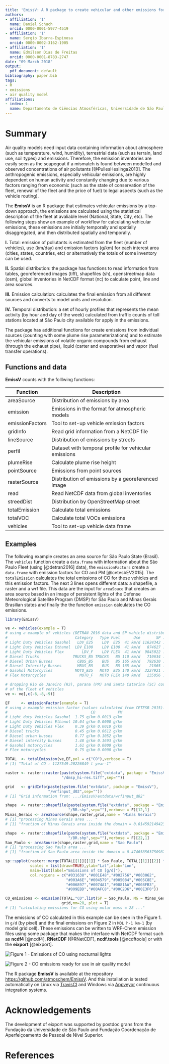 ```yaml
---
title: 'EmissV: A R package to create vehicular and other emissions for air quality models'
authors:
- affiliation: '1'
  name: Daniel Schuch
  orcid: 0000-0001-5977-4519
- affiliation: '1'
  name: Sergio Ibarra-Espinosa
  orcid: 0000-0002-3162-1905
- affiliation: '1'
  name: Edmilson Dias de Freitas
  orcid: 0000-0001-8783-2747
date: "09 March 2018"
output:
  pdf_document: default
bibliography: paper.bib
tags:
- R
- emissions
- air quality model
affiliations:
- index: 1
  name: Departamento de Ciências Atmosféricas, Universidade de São Paulo, Brasil
---
```


# Summary

Air quality models need input data containing information about atmosphere (such as temperature, wind, humidity), terrestrial data (such as terrain, land use, soil types) and emissions. Therefore, the emission inventories are easily seen as the scapegoat if a mismatch is found between modelled and observed concentrations of air pollutants [@PullesHeslinga2010]. The anthropogenic emissions, especially vehicular emissions, are highly dependent on human activity and constantly changing due to various factors ranging from economic (such as the state of conservation of the fleet, renewal of the fleet and the price of fuel) to legal aspects (such as the vehicle routing).

The **EmissV** is an R package that estimates vehicular emissions by a top-down approach, the emissions are calculated using the statistical description of the fleet at avaliable level (National, State, City, etc). The following steps show an example of workflow for calculating vehicular emissions, these emissions are initially temporally and spatially disaggregated, and then distributed spatially and temporally.

**I.** Total: emission of pollutants is estimated from the fleet (number of vehicles), use (km/day) and emission factors (g/km) for each interest area (cities, states, countries, etc) or alternatively the totals of some inventory can be used.

**II.** Spatial distribution: the package has functions to read information from tables, georeferenced images (tiff), shapefiles (sh), openstreetmap data (osm), global inventories in NetCDF format (nc) to calculate point, line and area sources.

**III.** Emission calculation: calculates the final emission from all different sources and converts to model units and resolution.

**IV.** Temporal distribution: a set of hourly profiles that represents the mean activity (by hour and day of the week) calculated from traffic counts of toll stations located at São Paulo city available for apply in the emissions.

The package has additional functions for create emissions from individual sources (counting with some plume rise parameterizations) and to estimate the vehicular emissions of volatile organic compounds from exhaust (through the exhaust pipe), liquid (carter and evaporative) and vapor (fuel transfer operations).

## Functions and data

**EmissV** counts with the folllwing functions:

| Function     | Description                                           |
|--------------|-------------------------------------------------------|
| areaSource   | Distribution of emissions by area                     |
| emission     | Emissions in the format for atmospheric models        |
| emissionFactors | Tool to set-up vehicle emission factors            |
| gridInfo     | Read grid information from a NetCDF file              |
| lineSource   | Distribution of emissions by streets                  |
| perfil       | Dataset with temporal profile for vehicular emissions |
| plumeRise    | Calculate plume rise height                           |
| pointSource  | Emissions from point sources                          |
| rasterSource | Distribution of emissions by a georeferenced image    |
| read         | Read NetCDF data from global inventories              |
| streedDist   | Distribution by OpenStreetMap street                  |
| totalEmission| Calculate total emissions                             |
| totalVOC     | Calculate total VOCs emissions                        |
| vehicles     | Tool to set-up vehicle data frame                     |

## Examples

The following example creates an area source for São Paulo State (Brasil). The `vehicles` function create a `data.frame` with information about the São Paulo Fleet (using [@detran2016] data), the `emissionFactors` create a `data.frame` with emission factors for CO and PM [@cetesbEV2015]. The `totalEmission` calculates the total emissions of CO for these vehicles and this emission factors. The next 3 lines opens different data: a shapefile, a raster and a wrf file. This data are the input for `areaSouce` that creates an area source based in an image of persistent lights of the Defense Meteorological Satellite Program (DMSP) for São Paulo and Minas Gerais Brasilian states and finally the the function `emission` calculates the CO emissions.

``` r
library(EmissV)

ve <- vehicles(example = T)
# using a example of vehicles (DETRAN 2016 data and SP vahicle distribution):
#                              Category   Type Fuel      Use       SP ...
# Light Duty Vehicles Gasohol   LDV_E25    LDV  E25  41 km/d 11624342 ...
# Light Duty Vehicles Ethanol  LDV_E100    LDV E100  41 km/d   874627 ...
# Light Duty Vehicles Flex        LDV_F    LDV FLEX  41 km/d  9845022 ...
# Diesel Trucks               TRUCKS_B5 TRUCKS   B5 110 km/d   710634 ...
# Diesel Urban Busses           CBUS_B5    BUS   B5 165 km/d   792630 ...
# Diesel Intercity Busses       MBUS_B5    BUS   B5 165 km/d    21865 ...
# Gasohol Motorcycles          MOTO_E25   MOTO  E25 140 km/d  3227921 ...
# Flex Motorcycles               MOTO_F   MOTO FLEX 140 km/d   235056 ...

# dropping Rio de Janeiro (RJ), parana (PR) and Santa Catarina (SC) counting 
# of the fleet of vehicles
ve <- ve[,c(-6,-8,-9)]

EF     <- emissionFactor(example = T)
# using a example emission factor (values calculated from CETESB 2015):
#                                     CO          PM
# Light duty Vehicles Gasohol  1.75 g/km 0.0013 g/km
# Light Duty Vehicles Ethanol 10.04 g/km 0.0000 g/km
# Light Duty Vehicles Flex     0.39 g/km 0.0010 g/km
# Diesel trucks                0.45 g/km 0.0612 g/km
# Diesel urban busses          0.77 g/km 0.1052 g/km
# Diesel intercity busses      1.48 g/km 0.1693 g/km
# Gasohol motorcycles          1.61 g/km 0.0000 g/km
# Flex motorcycles             0.75 g/km 0.0000 g/km

TOTAL  <- totalEmission(ve,EF,pol = c("CO"),verbose = T)
# [1] "Total of CO : 1127549.20226849 t year-1"

raster <- raster::raster(paste(system.file("extdata", package = "EmissV"),
                         "/dmsp_hi-res.tiff",sep=""))

grid   <- gridInfo(paste(system.file("extdata", package = "EmissV"),
                   "/wrfinput_d02",sep=""))
# [1] "Grid information from: .../EmissV/extdata/wrfinput_d02"

shape  <- raster::shapefile(paste(system.file("extdata", package = "EmissV"),
                            "/BR.shp",sep=""),verbose = F)[12,1]
Minas_Gerais <- areaSource(shape,raster,grid,name = "Minas Gerais")
# [1] "processing Minas Gerais area ... "
# [1] "fraction of Minas Gerais area inside the domain = 0.0145921494236101"

shape  <- raster::shapefile(paste(system.file("extdata", package = "EmissV"),
                            "/BR.shp",sep=""),verbose = F)[22,1]
Sao_Paulo <- areaSource(shape,raster,grid,name = "Sao Paulo")
# [1] "processing Sao Paulo area ... "
# [1] "fraction of Sao Paulo area inside the domain = 0.474658563750987"

sp::spplot(raster::merge(TOTAL[[1]][[1]] * Sao_Paulo, TOTAL[[1]][[2]] * Minas_Gerais),
           scales = list(draw=TRUE),ylab="Lat",xlab="Lon",
           main=list(label="Emissions of CO [g/d]"),
           col.regions = c("#031638","#001E48","#002756","#003062",
                           "#003A6E","#004579","#005084","#005C8E",
                           "#006897","#0074A1","#0081AA","#008FB3",
                           "#009EBD","#00AFC8","#00C2D6","#00E3F0"))

CO_emissions <- emission(TOTAL,"CO",list(SP = Sao_Paulo, MG = Minas_Gerais),
                         grid,mm=28, plot = T)
# [1] "calculating emissions for CO using molar mass = 28 ..."
```

The emissions of CO calculated in this example can be seen in the Figure 1. in `g/d` (by pixel) and the final emissions on Figure  2 in `MOL h-1 km-1` (by model grid cell). These emissions can be written to WRF-Chem emission files using some package that makes the interface with NetCDF format such as **ncdf4** [@ncdf4], **RNetCDF** [@RNetCDF], **ncdf.tools** [@ncdftools] or with the **eixport** [@eixport].

![Figure 1 - Emissions of CO using nocturnal lights](https://raw.githubusercontent.com/atmoschem/EmissV/master/CO_all.png)

![Figure 2 - CO emissions ready for use in air quality model](https://raw.githubusercontent.com/atmoschem/EmissV/master/CO_final.png)


The R package **EmissV** is available at the repository  https://github.com/atmoschem/EmissV. 
And this installation is tested automatically on Linux via [TravisCI](https://travis-ci.org/atmoschem/eixport) and Windows via [Appveyor](https://ci.appveyor.com/project/Schuch666/eixport) continuous integration systems.

# Acknowledgements

The development of eixport was supported by postdoc grans from the Fundação da Universidade de São Paulo and Fundação Coordenação de Aperfeiçoamento de Pessoal de Nível Superior.

# References
